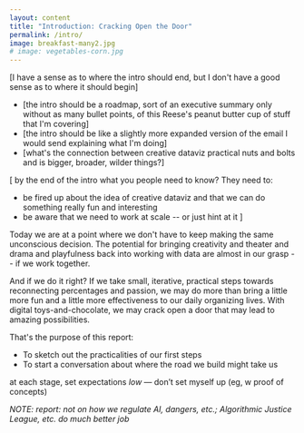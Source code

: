 ```yaml
---
layout: content
title: "Introduction: Cracking Open the Door"
permalink: /intro/
image: breakfast-many2.jpg
# image: vegetables-corn.jpg
---
```





[I have a sense as to where the intro should end, but I don't have a good sense as to where it should begin]




- [the intro should be a roadmap, sort of an executive summary only without as many bullet points, of this Reese's peanut butter cup of stuff that I'm covering]
- [the intro should be like a slightly more expanded version of the email I would send explaining what I'm doing]
- [what's the connection between creative dataviz practical nuts and bolts
and is bigger, broader, wilder things?]

[ by the end of the intro what you people need to know?
They need to:
- be fired up about the idea of creative dataviz and that we can do something really fun and interesting
- be aware that we need to work at scale -- or just hint at it
]




Today we are at a point where we don't have to keep making the same unconscious decision. The potential for bringing creativity and theater and drama and playfulness back into working with data are almost in our grasp -- if we work together.

And if we do it right? If we take small, iterative, practical steps towards reconnecting percentages and passion, we may do more than bring a little more fun and a little more effectiveness to our daily organizing lives. With digital toys-and-chocolate, we may crack open a door that may lead to amazing possibilities.

That's the purpose of this report:
- To sketch out the practicalities of our first steps
 - To start a conversation about where the road we build might take us

at each stage, set expectations _low_ — don’t set myself up (eg, w proof of concepts)

_NOTE: report: not on how we regulate AI, dangers, etc.; Algorithmic Justice League, etc. do much better job_

